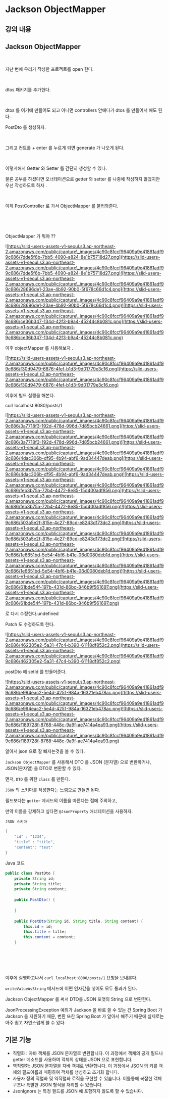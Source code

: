 # Jackson ObjectMapper



## 강의 내용

## Jackson ObjectMapper

<figure><img src="https://slid-users-assets-v1-seoul.s3.ap-northeast-2.amazonaws.com/public/capture_images/4c90c8fccf96409a9e41861adf99c686/a7e1127e-4b94-4fc9-a465-3b84281ce5b8.png" alt=""><figcaption></figcaption></figure>

지난 번에 우리가 작성한 프로젝트를 open 한다.

<figure><img src="https://slid-users-assets-v1-seoul.s3.ap-northeast-2.amazonaws.com/public/capture_images/4c90c8fccf96409a9e41861adf99c686/7ada5886-a9a1-441b-8f58-dd088218406a.png" alt=""><figcaption></figcaption></figure>

dtos 패키지를 추가한다.

<figure><img src="https://slid-users-assets-v1-seoul.s3.ap-northeast-2.amazonaws.com/public/capture_images/4c90c8fccf96409a9e41861adf99c686/3b526b51-0cf0-441b-b1e5-3717a03d4ba9.png" alt=""><figcaption></figcaption></figure>

dtos 를 여기에 만들어도 되고 아니면 controllers 안에다가 dtos 를 만들어서 해도 된다.

PostDto 를 생성하자.

<figure><img src="https://slid-users-assets-v1-seoul.s3.ap-northeast-2.amazonaws.com/public/capture_images/4c90c8fccf96409a9e41861adf99c686/73e8d785-8878-499f-ad43-d44fd4ab8947.png" alt=""><figcaption></figcaption></figure>

그리고 컨트롤 + enter 를 누르게 되면 generate 가 나오게 된다.

<figure><img src="https://slid-users-assets-v1-seoul.s3.ap-northeast-2.amazonaws.com/public/capture_images/4c90c8fccf96409a9e41861adf99c686/7269a4fe-b1dc-4007-82ed-6997b396929f.png" alt=""><figcaption></figcaption></figure>

이렇게해서 Getter 와 Setter 를 간단히 생성할 수 있다.

물론 공부를 하셨다면 오너테이션으로 getter 와 setter 를 나중에 작성하지 않겠지만 우선 작성하도록 하자 .

<figure><img src="https://slid-users-assets-v1-seoul.s3.ap-northeast-2.amazonaws.com/public/capture_images/4c90c8fccf96409a9e41861adf99c686/3708e152-7977-4441-a7f1-0d23361d93e4.png" alt=""><figcaption></figcaption></figure>

이제 PostController 로 가서 ObjectMapper 를 불러와준다.

<figure><img src="https://slid-users-assets-v1-seoul.s3.ap-northeast-2.amazonaws.com/public/capture_images/4c90c8fccf96409a9e41861adf99c686/5599956f-82dd-40f3-82a7-cba8f5ef2b24.png" alt=""><figcaption></figcaption></figure>

<figure><img src="https://slid-users-assets-v1-seoul.s3.ap-northeast-2.amazonaws.com/public/capture_images/4c90c8fccf96409a9e41861adf99c686/9679d5ad-0b1f-4162-a0f0-9e229c12af12.png" alt=""><figcaption></figcaption></figure>

ObjectMapper 가 뭐야 ??

![https://slid-users-assets-v1-seoul.s3.ap-northeast-2.amazonaws.com/public/capture\_images/4c90c8fccf96409a9e41861adf99c686/7dde5f6b-7bb5-4090-a824-8e1b75718d27.png](https://slid-users-assets-v1-seoul.s3.ap-northeast-2.amazonaws.com/public/capture\_images/4c90c8fccf96409a9e41861adf99c686/7dde5f6b-7bb5-4090-a824-8e1b75718d27.png)![https://slid-users-assets-v1-seoul.s3.ap-northeast-2.amazonaws.com/public/capture\_images/4c90c8fccf96409a9e41861adf99c686/28696de1-23ae-4b92-90b0-5f678c66d1c4.png](https://slid-users-assets-v1-seoul.s3.ap-northeast-2.amazonaws.com/public/capture\_images/4c90c8fccf96409a9e41861adf99c686/28696de1-23ae-4b92-90b0-5f678c66d1c4.png)![https://slid-users-assets-v1-seoul.s3.ap-northeast-2.amazonaws.com/public/capture\_images/4c90c8fccf96409a9e41861adf99c686/ce36b347-134d-42f3-b9a4-45244c8b081c.png](https://slid-users-assets-v1-seoul.s3.ap-northeast-2.amazonaws.com/public/capture\_images/4c90c8fccf96409a9e41861adf99c686/ce36b347-134d-42f3-b9a4-45244c8b081c.png)

이후 objectMapper 를 사용해보자 .

![https://slid-users-assets-v1-seoul.s3.ap-northeast-2.amazonaws.com/public/capture\_images/4c90c8fccf96409a9e41861adf99c686/f30d9479-6876-4fef-b1d3-9d01779e3c16.png](https://slid-users-assets-v1-seoul.s3.ap-northeast-2.amazonaws.com/public/capture\_images/4c90c8fccf96409a9e41861adf99c686/f30d9479-6876-4fef-b1d3-9d01779e3c16.png)

이후에 빌드 실행을 해본다.

curl localhost:8080/posts/1

![https://slid-users-assets-v1-seoul.s3.ap-northeast-2.amazonaws.com/public/capture\_images/4c90c8fccf96409a9e41861adf99c686/3a7718f3-192d-478d-996d-7d85bcb24661.png](https://slid-users-assets-v1-seoul.s3.ap-northeast-2.amazonaws.com/public/capture\_images/4c90c8fccf96409a9e41861adf99c686/3a7718f3-192d-478d-996d-7d85bcb24661.png)![https://slid-users-assets-v1-seoul.s3.ap-northeast-2.amazonaws.com/public/capture\_images/4c90c8fccf96409a9e41861adf99c686/4dac306b-df95-4b94-abf6-9ad34447deab.png](https://slid-users-assets-v1-seoul.s3.ap-northeast-2.amazonaws.com/public/capture\_images/4c90c8fccf96409a9e41861adf99c686/4dac306b-df95-4b94-abf6-9ad34447deab.png)![https://slid-users-assets-v1-seoul.s3.ap-northeast-2.amazonaws.com/public/capture\_images/4c90c8fccf96409a9e41861adf99c686/feb3b75a-72b4-4472-8e85-15d400adf856.png](https://slid-users-assets-v1-seoul.s3.ap-northeast-2.amazonaws.com/public/capture\_images/4c90c8fccf96409a9e41861adf99c686/feb3b75a-72b4-4472-8e85-15d400adf856.png)![https://slid-users-assets-v1-seoul.s3.ap-northeast-2.amazonaws.com/public/capture\_images/4c90c8fccf96409a9e41861adf99c686/503a5e2f-815e-4c27-89cd-e8243d173dc2.png](https://slid-users-assets-v1-seoul.s3.ap-northeast-2.amazonaws.com/public/capture\_images/4c90c8fccf96409a9e41861adf99c686/503a5e2f-815e-4c27-89cd-e8243d173dc2.png)![https://slid-users-assets-v1-seoul.s3.ap-northeast-2.amazonaws.com/public/capture\_images/4c90c8fccf96409a9e41861adf99c686/1e6651bd-5e54-4bf6-b41e-06d0080deb1d.png](https://slid-users-assets-v1-seoul.s3.ap-northeast-2.amazonaws.com/public/capture\_images/4c90c8fccf96409a9e41861adf99c686/1e6651bd-5e54-4bf6-b41e-06d0080deb1d.png)![https://slid-users-assets-v1-seoul.s3.ap-northeast-2.amazonaws.com/public/capture\_images/4c90c8fccf96409a9e41861adf99c686/61bde54f-197b-431d-86bc-846b9f561697.png](https://slid-users-assets-v1-seoul.s3.ap-northeast-2.amazonaws.com/public/capture\_images/4c90c8fccf96409a9e41861adf99c686/61bde54f-197b-431d-86bc-846b9f561697.png)

로 다시 수정한다.undefined

Patch 도 수정하도록 한다.

![https://slid-users-assets-v1-seoul.s3.ap-northeast-2.amazonaws.com/public/capture\_images/4c90c8fccf96409a9e41861adf99c686/462305e2-5a31-47c4-b390-61118df852c2.png](https://slid-users-assets-v1-seoul.s3.ap-northeast-2.amazonaws.com/public/capture\_images/4c90c8fccf96409a9e41861adf99c686/462305e2-5a31-47c4-b390-61118df852c2.png)

postDto 에 setId 를 만들어준다.

![https://slid-users-assets-v1-seoul.s3.ap-northeast-2.amazonaws.com/public/capture\_images/4c90c8fccf96409a9e41861adf99c686/e994eac2-5e4d-4251-984a-16321eb478ac.png](https://slid-users-assets-v1-seoul.s3.ap-northeast-2.amazonaws.com/public/capture\_images/4c90c8fccf96409a9e41861adf99c686/e994eac2-5e4d-4251-984a-16321eb478ac.png)![https://slid-users-assets-v1-seoul.s3.ap-northeast-2.amazonaws.com/public/capture\_images/4c90c8fccf96409a9e41861adf99c686/f189728f-8768-448c-9a9f-ae7414a4ea93.png](https://slid-users-assets-v1-seoul.s3.ap-northeast-2.amazonaws.com/public/capture\_images/4c90c8fccf96409a9e41861adf99c686/f189728f-8768-448c-9a9f-ae7414a4ea93.png)

알아서 json 으로 잘 빠지는것을 볼 수 있다.



`Jackson ObjectMapper` 를 사용해서 DTO 를 JSON (문자열) 으로 변환하거나, JSON(문자열) 을 DTO로 변환할 수 있다.



먼저, `DTO` 를 위한 `class` 를 만든다.

`JSON` 의 스키마를 작성한다는 느낌으로 만들면 된다.

필드보다는 `getter` 메서드의 이름을 따른다는 점에 주의하고,

만약 이름을 강제하고 싶다면 `@JsonProperty` 애너테이션을 사용하자.



`JSON 스키마`

```java
{
    "id" : "1234",
    "title" : "title",
    "content": "test"
}

```

Java 코드

```java
public class PostDto {
    private String id;
    private String title;
    private String content;
    
    public PostDto() {
    
    }
    
    public PostDto(String id, String title, String content) {
        this.id = id;
        this.title = title;
        this.content = content;
    }
    
```



<figure><img src="../.gitbook/assets/스크린샷 2023-11-18 오후 6.40.07.png" alt=""><figcaption></figcaption></figure>

<figure><img src="../.gitbook/assets/스크린샷 2023-11-18 오후 6.48.16.png" alt=""><figcaption></figcaption></figure>

이후에 실행하고나서 `curl localhost:8000/posts/1` 요청을 보내본다.

`writeValueAsString` 메서드에 어떤 인자값을 넣어도 모두 통과가 된다.

Jackson ObjectMapper 를 써서 DTO를 JSON 포맷의 String 으로 변환한다.

JsonProcessingException 예외가  Jackson 을 바로 쓸 수 있는 건 Spring Boot 가 Jackson 을 지원하기 때문, 변환 또한 Spring Boot  가 알아서 해주기 때문에 실제로는 아주 쉽고 자연스럽게 쓸 수 있다.



## 기본 기능

* 직렬화 : 자바 객체를 JSON 문자열로 변환합니다. 이 과정에서 객체의 공개 필드나 getter 메소드를 사용하여 객체의 상태를 JSON 으로 표현합니다.
* 역직렬화: JSON 문자열을 자바 객체로 변환합니다. 이 과정에서 JSON 의 키를 객체의 필드이름과 매핑하여 객체를 생성하고 초기화 합니다.
* 사용자 정의 직렬화 및 역직렬화 로직을 구현할 수 있습니다. 이를통해 복잡한 객체 구조나 특별한 JSON 형식을 처리할 수 있습니다.
* JsonIgnore 는 특정 필드를 JSON 에 포함하지 않도록 할 수 있습니다.


